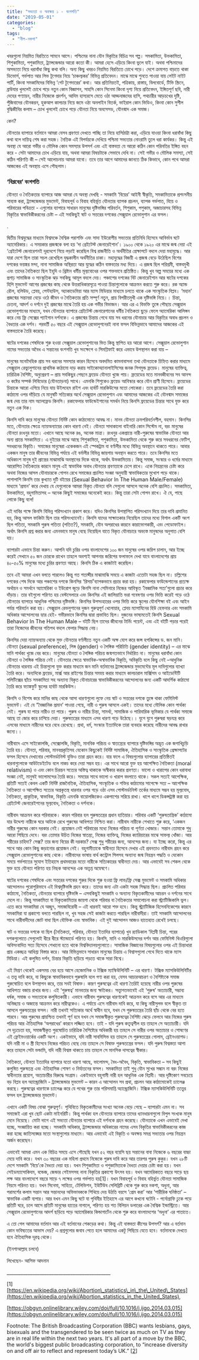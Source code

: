 ```yaml
---
title: "সভ্যতা ও অবক্ষয় ১ - বংশগতি"
date: "2019-05-01"
categories: 
  - "blog"
tags: 
  - "নীল-নকশা"
---
```


খবরগুলো নিয়মিত বিরতিতে সামনে আসে। পশ্চিমের নানা যৌন বিকৃতির বিচিত্র সব গল্প। সমকামিতা, উভকামিতা, শিশুকামিতা, পশুকামিতা, ট্র্যান্সজেন্ডার আরো কতো কী। আমরা হেসে এড়িয়ে কিংবা ভুলে যাই। অথবা পশ্চিমাদের অসভ্যতা নিয়ে ধরাবাঁধা কিছু কথা বলি। অন্য কিছু খবরও নিয়মিত বিরতিতে চোখে পড়ে। দেশে ক্রমাগত বাড়তে থাকা ডিভোর্স, গর্ভপাত আর লিভ টূগেদার নিয়ে ‘চাঞ্চল্যকর’ বিভিন্ন প্রতিবেদন। মাঝে মাঝে শুনতে পাওয়া যায় লেইট নাইট পার্টি, কিংবা সমকামিদের বিভিন্ন ‘গেট টুগেদারের’ কথা। আর প্রতিনিয়তই, পত্রিকায়, রাস্তায়, বিলবোর্ডে, টিভি স্ক্রিনে, ব্রাউযার খুললেই চোখে পড়ে নতুন কোন বিজ্ঞাপন, সাহসি কোন সিনেমা কিংবা দৃশ্য নিয়ে প্রতিবেদন, ইঙ্গিতপূর্ণ ছবি, নারী দেহের পণ্যায়ন, নারীর নিজেকে প্রদর্শন, আদিম হাস্যরসে মেতে ওঠা আড্ডবাজদের হাসি, পথচারীর আড়চখের দৃষ্টি, পুঁজিবাদের যৌনকরন, হুকআপ কালচার নিয়ে জমে ওঠা অনলাইন বিতর্ক, ভাইরাল কোন ভিডিও, কিংবা কোন সুশীল বুদ্ধিজীবির কলাম – চোখ খুললেই চোখে পড়ে যৌনতা নিয়ে অবসেসড, যৌনন্মাদ এক সমাজ।

কেন?

যৌনতার ব্যাপারে বর্তমানে আমরা যেসব প্রবণতা দেখতে পাচ্ছি তা নিয়ে হাসিঠাট্টা করা, এড়িয়ে যাওয়া কিংবা ধরাবাঁধা কিছু কথা বলে দায়িত্ব শেষ করা সহজ। নৈতিক এই বিপর্যয়কে দেখিয়ে পশ্চিমা সভ্যতার নোংরামি তুলে ধরা কার্যকর। কিন্তু এই অবস্থা যে আরো গভীর ও মৌলিক কোন সমস্যার উপসর্গ এবং এই বাস্তবতা যে আরো কঠিন কোন পরিনতির ইঙ্গিত বহন করে - সেটা আমাদের চোখ এড়িয়ে যায়, অথবা আমরা বিষয়টাকে সেভাবে দেখি না। সেই গভীর ও মৌলিক সমস্যা, সেই কঠিন পরিণতি কী – সেই আলোচনায় আমরা যাবো। তবে তার আগে আমাদের জানতে ঠিক কিভাবে, কোন পথে আমরা আজকের এই অবস্থায় এসে পৌছলাম।

### ‘বিপ্লবের’ বংশগতি

যৌনতা ও নৈতিকতার ব্যাপারে আজ আমরা যে অবস্থা দেখছি - সমকামি ‘বিয়ের’ আইনী স্বীকৃতি, সমকামিতাকে প্রশংসনীয় সাব্যস্ত করা, ট্র্যান্সজেন্ডার মুভমেন্ট, বিবাহপূর্ব ও বিবাহ বহির্ভূত যৌনতার ব্যাপক প্রচলন, ব্যাপক গর্ভপাত, বিয়ে ও পরিবারের পবিত্রতা - এগুলোর ব্যাপারে সাধারন মানুষের দৃষ্টিভঙ্গির পরিবর্তন, শিশুকাম, পশুকাম, অজাচারসহ বিভিন্ন বিকৃতির স্বাভাবিকীকরনের চেষ্টা – এই সবকিছুই ষাট ও সত্তরের দশকের সেক্সুয়াল রেভোলুশান এর ফসল।

.

দ্বিতীয় বিশ্বযুদ্ধের মাধ্যমে বিশ্বমঞ্চে বৈশ্বিক পরাশক্তি এবং সাদা ইউরোপীয় সভ্যতার প্রতিনিধি হিসেবে আবির্ভাব ঘটে অ্যামেরিকার। এ সময়কার প্রজন্মকে বলা হয় ‘দা গ্রেইটেস্ট জেনারেইশান’। ১৯০০ থেকে ১৯২০ এর মাঝে জন্ম নেয়া এই ‘গ্রেইটেস্ট জেনারেশনই দূরদেশে গিয়ে লড়াই করেছিল বিশ্ব রাজনীতি ও অর্থনীতির প্রেক্ষাপটে বদলে দেয়া মহাযুদ্ধে। আর যারা দেশে ছিল তারা সচল রেখেছিল যুদ্ধকালীন অর্থনীতির চাকা। মহাযুদ্ধের বিজয়ী এ প্রজন্ম বেড়ে উঠেছিল বিশের দশকের ভয়ঙ্কর মন্দা, নানা সামাজিক অস্থিরতা আর যুদ্ধের কঠিন বাস্তবতার মধ্য দিয়ে। এ প্রজন্ম ছিল পরিশ্রমী, বাস্তবমুখী এবং তাদের নৈতিকতা ছিল ইহুদি ও খ্রিষ্টান ধর্মীয় মূল্যবোধের ওপর শক্তভাবে প্রতিষ্ঠিত। কিন্তু খুব অল্প সময়ের মধ্যে এক প্রগাঢ় সামাজিক ও সাংস্কৃতিক ঝড় সবকিছু আমূল বদলে দেয়। পঞ্চাশের দশকের বিট জেনারেইশান আর ষাটের দশকের হিপি মুভমেন্ট আগের প্রজন্মের কাছ থেকে উত্তরাধিকারসূত্রে পাওয়া চিন্তাগুলোকে আক্রমন করতে শুরু করে। রক অ্যান্ড রৌল, হলিউড, প্লেবয়, পেন্টহাউস, অ্যাকাডেমিয়া আর ম্যাস মিডিয়ার মাধ্যমে চলতে থাকে এক সাংস্কৃতিক বিপ্লব। ‘মহান’ প্রজন্মের সন্তানরা বেড়ে ওঠে জীবন ও নৈতিকতার প্রতি সম্পূর্ণ নতুন, প্রায় বিপরীতমুখী এক দৃষ্টিভঙ্গি নিয়ে।। চিন্তা, চেতনা, আদর্শ ও দর্শনে দুই প্রজন্মের মাঝে তৈরি হয় এক গভীর বিভাজন। আর এর এ বিভক্তি তুঙ্গে পৌছায় সেক্সুয়াল রেভোলুশানের মাধ্যমে, যখন যৌনতার ব্যাপারে গ্রেইটেস্ট জেনারেশানের ধর্মীয় নৈতিকতা ছুড়ে ফেলে অ্যামেরিকা আলিঙ্গন করে নেয় ফ্রি সেক্সের প্যাইগান দর্শনকে। এ প্রজন্মের চিন্তায় গেথে যায় সব ধরনের যৌনাচার আর বিকৃতির অবাধ প্রচলন ও বৈধতার এক দর্শন। পরবর্তী ৫০ বছরে এই সেক্সুয়াল রেভোলুশনেরই নানা ফসল বিভিন্নভাবে আমাদের আজকের এই বাস্তবতাকে তৈরি করেছে।

ষাটের দশকের শেষদিকে শুরু হওয়া সেক্সুয়াল রেভোলুশানের ভিত কিন্তু স্থাপিত হয় আরো আগে। সেক্সুয়াল রেভোলুশান নামের সভ্যতার অবৈধ এ সন্তানের বংশগতি খুব সংক্ষেপে ও সিমপ্লিফাই করে এভাবে উপস্থাপন করা যায় –

মানুষের মনোদৈহিক প্রায় সব ধরনের সমস্যার কারন হিসেবে অবদমিত কামনাবাসনা তথা যৌনতাকে চিহ্নিত করার মাধ্যমে সেক্সুয়াল রেভ্যুলুশানের প্রাথমিক কাঠামো দাড় করায় সাইকোঅ্যানালাইসিসের জনক সিগমুন্ড ফ্রয়েড। মানুষের ব্যাক্তিত্ব, চারিত্রিক বৈশিষ্ট্য, অনুপ্রেরণা – প্রায় সবকিছুর পেছনে ফ্রয়েড যৌনতা খুজে পায়। ফ্রয়েডের মতে মানবজীবনের সব আনন্দ ও কষ্টের সম্পর্ক লিবিডোর (যৌনতাড়না) সাথে। এমনকি শিশুকেও ফ্রয়েড আবিস্কার করে যৌন প্রাণী হিসেবে। ফ্রয়েডের চিন্তাকে আরো এগিয়ে নিয়ে যায় উইলহেম রাইশ এবং হার্বার্ট মারকিউসের মতো লোকেরা। তবে ফ্রয়েডের তৈরি করা কাঠামো ওপর দাঁড়িয়ে যে মানুষটি সত্যিকার অর্থে সেক্সুয়াল রেভোলুশান এবং আমাদের আজকের এই যৌনন্মাদ সমাজের জন্ম দেয় তার নাম অ্যালফ্রেড কিনসি। রকাফেলার ফাউন্ডেইশানের সমর্থন নিয়ে কিনসি ফ্রয়েডের চিন্তার সাথে যুক্ত করে নতুন এক দিক।

কিনসি দাবি করে মানুষের যৌনতা নির্দিষ্ট কোন কাঠামোতে আবদ্ধ না। মানব যৌনতা ক্রমপরিবর্তনশীল, বহমান। কিনসির মতে, যৌনতার ক্ষেত্রে ন্যায়অন্যায়ের কোন ধারণা নেই। যৌনতা সাদাকালো বাইনারি কোন সিস্টেম না, বরং মানুষের যৌনতা রংধনুর মতো। এখানে আছে অনেক রঙ, অনেক মাত্রা। রংধনুর একপ্রান্তে নারী-পুরুষের স্বাভাবিক যৌনতা আর অন্য প্রান্তে সমকামিতা। এ দুইয়ের মাঝে আছে শিশুকামিতা, পশুকামিতা, উভকামিতা থেকে শুরু করে সবধরনের ফেটিশ, সবধরনের বিকৃতি। সমাজের মানুষেরা একেকজন এই স্পেকট্রাম বা বর্ণালীর মধ্যে বিভিন্ন অবস্থানে থাকতে পারে। আবার একজন মানুষ তার জীবনের বিভিন্ন পর্যায়ে এই বর্নালীর বিভিন্ন জায়গায় অবস্থান করতে পারে। তবে কিনসির মতে অধিকাংশ মানুষ দুই প্রান্তের মাঝামাঝি অবস্থানের দিকে থাকে, অর্থাৎ উভকামিতায়। কিন্তু সমাজ, সংস্কার ও ধর্মের মাধ্যমে আরোপিত নৈতিকতার কারনে মানুষ এই স্বাভাবিক অবাধ যৌনতার প্রবণতাকে চেপে রাখে। একে নিয়ন্ত্রনের চেষ্টা করে অথবা নিজের আসল যৌনাচারকে গোপন রেখে সমাজের প্রচলিত সংজ্ঞা অনুযায়ী স্বাভাবিকতার মুখোশ পড়ে থাকে। পাশাপাশি কিনসি তার কুখ্যাত দুটি বইয়ের (Sexual Behavior In The Human Male/Female) মাধ্যমে ‘প্রমান’ করে দেখায় যে যেগুলোকে আমরা বিকৃত যৌনতা বলি সেগুলো আসলে অনেক বেশি প্রচলিত। সমকামিতা, উভকামিতা, বহুগামিতাসহ – অনেক কিছুই সমাজের অনেকেই করে। কিন্তু তারা সেটা গোপন রাখে। ঐ যে, পাছে লোকে কিছু বলে!

এই দাবির পক্ষে কিনসি বিভিন্ন পরিসংখ্যান প্রকাশ করে। যদিও কিনসির উপস্থাপিত পরিসংখ্যান দিয়ে তার দাবি প্রমানিত হয়, কিন্তু আসল ফাকিটা ছিল তার পরিসংখ্যানেই। কিনসি যাদের সাক্ষাতকার নিয়েছিল তাদের মধ্যে বিশাল একটি অংশ ছিল পতিতা, সমকামি পুরুষ পতিতা (পতিত?), সমকামি, যৌন অপরাধের কারনে কারাভোগকারী, এবং পেডোফাইল। অর্থাৎ কিনসি প্রশ্ন করার জন্য এমনভাবে মানুষ বেছে নিয়েছিল যাতে বিকৃত যৌনাচারে অভ্যস্ত মানুষদের অনুপাত বেশি হয়।

ব্যাপারটা এভাবে চিন্তা করুন। আপনি যদি চুরির ওপর বাংলাদেশের ১০০ জন মানুষের ওপর জরিপ চালান, আর ইচ্ছে করেই সেখানে ৫০ জন চোরকে রাখেন তাহলে অবশ্যই আপনার জরিপের ফলাফলে দেখা যাবে বাংলাদেশের প্রায় ৪০-৫০% মানুষের মধ্যে চুরির প্রবণতা আছে। কিনসি ঠিক এ কাজটাই করেছিল।

তবে এই আমরা এখন বলতে পারলেও কিন্তু গত শতাব্দীর মাঝামাঝি সময়ে এ কাজটা এতোটা সহজ ছিল না। চল্লিশের দশকের শেষ দিকে আর পঞ্চাশের দশকে কিনসির ‘রিসার্চ’ব্যাপকভাবে প্রচার করা হয়। রকাফেলার ফাউন্ডেশানের প্রত্যক্ষ অর্থায়ন ও সমর্থনে অ্যামেরিকা ও ইউরোপ জুড়ে কিনসি নানা সেমিনারে নিজের আবিস্কৃত ‘বৈজ্ঞানিক সত্য’গুলো প্রচার করে দাঁড়ায়। তার বইগুলো পরিণত হয় বেস্টসেলারে এবং কিনসির এই জালিয়াতি ভরা গবেষণার ওপর ভিত্তি করেই গড়ে ওঠে যৌনতার ব্যাপারে আধুনিক পশ্চিমের দৃষ্টিভঙ্গি। কিনসির উপসংহারের ওপর ভিত্তি করে স্কুলের যৌনশিক্ষা বই এবং আইন পর্যন্ত পরিবর্তন করা হয়। সেক্সুয়াল রেভলুশানের দুজন গুরুত্বপূর্ণ খেলোয়ার, প্লেবয় ম্যাগাযিনের হিউ হেফনার এবং সমকামি অধিকার আন্দোলনের হ্যার হেই- গভীরভাবে কিনসির দ্বারা প্রভাবিত ছিল। দুজনের ভাষ্যমতেই কিনসি Sexual Behavior In The Human Male – বইটি ছিল তাদের জীবনের টার্নিং পয়েন্ট, এবং এই বইটি পড়ার পরেই তারা নিজেদের জীবনের গতিপথ বদলে ফেলার সিদ্ধান্ত নেয়।

কিনসির দেয়া ন্যায়অন্যায় থেকে মুক্ত যৌনতার বর্ণালীতে নতুন একটি অক্ষ যোগ করে জন্স হপকিন্সের ড. জন মানি। যৌনতা (sexual preference), লিঙ্গ (gender) ও লৈঙ্গিক পরিচিতি (gender identity) – এর মাঝে মানি পার্থক্য খুজে বের করে। মানুষের যৌনতা ও লৈঙ্গিক পরিচয় জন্মগতভাবে নির্ধারিত না। মানুষের ধরাবাঁধা কোন যৌনতা ও লৈঙ্গিক পরিচয় নেই। যৌনতার ক্ষেত্রে স্বাভাবিক-অস্বাভাবিক বিকৃতি, অবিকৃতি বলে কিছু নেই –আধুনিক যৌনতার ধারনায় এই চিন্তাগুলো যুক্ত করার মাধ্যমে জন মানি বর্তমানের ট্র্যান্সজেন্ডার মুভমেন্টের মূল দাবিগুলোর ব্যাখ্যা তৈরি করে। অন্যদিকে ফ্রয়েড, মার্ক্স আর রাইশের চিন্তার সমন্বয় করার মাধ্যমে কালচারাল মার্ক্সিসম ও আইডেন্টিটি পলিটিক্সের ছাঁচে সমকামিতা সহ অন্যান্য বিকৃত যৌনাচারের স্বাভাবিকীকরনের আন্দোলনের জন্য একটি আদর্শিক কাঠামো তৈরি করে ফ্যাঙ্কফুর্ট স্কুলের হার্বাট মারকিউস।

কিনসি ও বিশেষ করে মানির কাছ থেকে আসা ধারণাগুলো লুফে নেয় ষাট ও সত্তরের দশকে তুঙ্গে থাকা ফেমিনিস্ট মুভমেন্ট। এই যে “বৈজ্ঞানিক প্রমান’ পাওয়া গেছে, নারী ও পুরুষ আসলে একই। তাদের মধ্যে মৌলিক কোন পার্থক্য নেই। পুরুষ যা পারে নারীও তা পারে। পুরুষ ও নারীর চিন্তা, সামর্থ্য, সামাজিক ও পারিবারিক ভূমিকার যে পার্থক্য সমাজে আছে তা জোর করে চাপিয়ে দেয়া। পুরুষতন্ত্রের মাধ্যমে এসব ধারণা গড়ে উঠেছে।। যুগে যুগে পুরুষরা ষড়যন্ত্র করে এসবের মাধ্যমে নারীদের ঘরে বেধে রেখেছে। প্রথা, ধর্ম, সংস্কার ইত্যাদিকে তারা ব্যবহার করেছে নারীদের আবদ্ধ রাখার জন্যে।।

নারীবাদে এসে সাইকোলজি, সেক্সোলজি, বিকৃতি, মানবিক পরিচয় ও স্বাতন্ত্র্যের ব্যাপারে দৃষ্টিভঙ্গির অদ্ভূত এক জগাখিচুড়ি তৈরি হয়। যৌনতা, পরিবার, মানবপ্রকৃতিসহ যেকোন কিছুকেই নির্দিষ্ট সামাজিক, ঐতিহাসিক ও সাংস্কৃতিক প্রেক্ষাপটের ফসল হিসেবে দেখানোর পোস্টমর্ডানিস্ট যুক্তিও তারা গ্রহন করে। যার ফলে এ বিষয়গুলোর ব্যাপারের প্রতিষ্ঠিতই ধারনাগুলোকে আউটডেইটেড বলে নাকচ করে দেয়া সম্ভব হয়। এর সাথে আরো যুক্ত হয় আপেক্ষিত নৈতিকতা (moral relativism) ও এবং কোন চিরন্তন সত্যের অস্তিত্ব থাকাকে অস্বীকার করার প্রবণতা। ভালো ও খারাপের কোন ধরাবাধা সংজ্ঞা নেই, মানুষই ভালোমন্দের তৈরি করে। সময়ের সাথে ভালো ও খারাপ বদলাতে থাকে। সকল সত্যই আপেক্ষিক, প্রতিটি সত্যই কেবল একটি নির্দিষ্ট রাজনৈতিক, ঐতিহাসিক, সাংস্কৃতিক ও শক্তির কাঠামোর সাপেক্ষে সত্য – আপেক্ষিক নৈতিকতা ও আপেক্ষিত সত্যের অপ্রকৃতস্থ ধারনার ওপর গড়ে ওঠা এসব পোস্টমর্ডানিস্ট তর্কের মাধ্যমে সম্ভব হয় মূল্যবোধ, নৈতিকতা, প্রাকৃতিক, স্বাভাবিক, বিকৃতি এমনকি বায়োলজিকেও একপাশের সরিয়ে রাখা। ধাপে ধাপে ডিকন্সট্রাক্ট করা হয় গ্রেইটেস্ট জেনারেইশনের মূল্যবোধ, নৈতিকতা ও দর্শনকে।

নারীবাদ আক্রমন করে পরিবারকে। কারন পরিবার হল পুরুষতন্ত্রের প্রধান হাতিয়ার। পরিবার একটি ‘পুরুষতান্ত্রিক’ কাঠামো যার উদ্দেশ্য নারীকে ঘরে আটকে রেখে পুরুষের আধিপত্য নিশ্চিত করা। নারীবাদ নারীকে শেখাতে শুরু করে, ‘একজন নারীর পুরুষের কোন দরকার নেই। প্রয়োজন নেই পরিবারের মধ্যে নিজের পরিচয় বা পূর্ণতা খোজার। সন্তান তোমাকে শুধু আরো পিছিয়ে দেবে। বরং তোমার উচিত নিজের স্বাতন্ত্র্য, নিজের ব্যাক্তিত্ব, নিজের ক্যারিয়ারের মাঝে সাফল্য খোঁজা। আর শরীরের চাহিদা? সেক্স? তার জন্য বিয়ের কী দরকার? সেক্স শুধু শরীরের জন্য, আনন্দের জন্য। যা ইচ্ছে করো, কিন্তু এর সাথে আর কোন কিছু জড়ানোর প্রয়োজন নেই। বহুগামীতাকে স্বাধীনতা হিসেবে দেখার এই প্রবনতাও নারীবাদ গ্রহন করে সেক্সুয়াল রেভোলুশানের কাছ থেকে। নারীবাদের ভাষায় বার্থ কন্ট্রোল পিলসহ অন্যান্য জন্ম নিয়ন্ত্রন পদ্ধতি ও যেকোন সময়ে গর্ভপাতের সুযোগ ইতিহাসে প্রথমবারের মতো নারীকে সত্যিকারের স্বাধীনতা দেয়। আর এভাবেই সব শেকল থেকে মুক্ত হয়ে যৌনতা পরিণত হয় নিছক আনন্দের এক অতৃপ্ত অন্বেষণে।

ষাটের দশকের শেষদিকে এবং সত্তরের দশকের শুরুর দিকে শুরু হওয়া ফ্রি লাভ/ফ্রি সেক্স মুভমেন্ট ও সমকামি অধিকার আন্দোলনও পুরোপুরিভাবে এই বিশ্বদৃষ্টিভঙ্গি গ্রহন করে। তাদের জন্য এটা একটা সহজ সিদ্ধান্ত ছিল। প্রচলিত পরিবার কাঠামো, নৈতিকতা, যৌনতার ব্যাপারে দৃষ্টিভঙ্গি – এসবকিছুই সমকামি ও অন্যান্য বিকৃতকামীদের আচরন ও দর্শনের সাথে মেলে না। কিন্তু সমকামিতা বা বিকৃতকামিতার জায়গা থেকে পরিবার বা নৈতিকতার সমালোচনা করা স্ট্র্যাটিজিকালি ভুল। এতে করে সমকামিরা যে অচ্ছুৎ, সমাজবিরোধী – এই ধারনাই আরো শক্ত হবে। কিন্তু স্ট্র্যাটিজিক হিসেবনিকেশের কারনে সমকামিরা যা প্রকাশ্যে বলতে পারছিল না, খুব সহজ সেই কাজটা করতে পারছিল নারীবাদীরা। তাই সমকামি আন্দোলনের সাথে নারীবাদীদের জোট বাধা ছিল যৌক্তিক এবং স্বাভাবিক। এই দুই আন্দোলন আজও হাতেহাত রেখেই চলছে।

ষাট ও সত্তরের দশকে যা ছিল (নৈতিকতা, পরিবার, যৌনতা ইতাদির ব্যাপারে) খুব র‍্যাডিকাল ‘বিপ্লবী চিন্তা, পরের দশকগুলোতে সেগুলোই ধীরে ধীরে স্ট্যান্ডার্ডে পরিণত হয়। কিনসি, মানি ও মারকিউসদের দর্শন আর ফেমিনিস্ট থিওরিগুলো অবিসংবাদিত সত্য হিসেবে শেখানো হতে থাকে বিশ্ববিদ্যালয়গুলোতে। সামাজিক বিজ্ঞানের বিষয়গুলোর ওপর এই চিন্তাধারা প্রায় একচ্ছত্র আধিপ্ত্য বিস্তার করে। আর বিভিন্নভাবে সাধারন মানুষের চিন্তায় এ বিশ্বাসগুলো গেথে দিতে থাকে ম্যাস মিডিয়া। এই কলুষিত দর্শন, চিন্তার বিকৃতি ছড়িয়ে পড়তে থাকে সারা বিশ্বে।

এই মিশ্রণ থেকেই একসময় বের হয়ে আসে হেজেমনিক ও টক্সিক ম্যাস্কিউলিনিটি – এর ধারণা। টক্সিক ম্যাসকিউলিনিটির এ তত্ত্ব দাবি করে, যা কিছুকে স্বাভাবিকভাবে পুরুষালি বলে গণ্য করা হয়, যেসব আচারআচরণ ও বৈশিষ্ট্যকে সমাজ পুরুষোচিত বলে উপস্থাপন করে, তার সবই বিষাক্ত। কারণ পুরুষত্বের এই ধারণা তৈরিই হয়েছে নারীর ওপর পুরুষের আধিপত্য বজায় রাখার জন্য। এই ‘পুরুষত্ব’ মানবতার জন্য ক্ষতিকর। সত্ত্বাগতভাবেই এই ‘পুরুষ’ অত্যাচারী, সম্ভাব্য ধর্ষক, সমাজ ও সভ্যতাকে কলুষিতকারী। এভাবে নারীবাদ পুরুষত্বের ধারণাকেই আক্রমন করে বসে আর এর মাধ্যমে অনিচ্ছায় ও অজান্তে আক্রমন করে নারীত্বকেও। এ পর্যায়ে এসে নারীবাদ দাবি করে, যা কিছু নারীসুলভ বলে স্বীকৃত তা আসলে পুরুষতন্ত্রের ফসল। নারী তখনই সত্যিকার অর্থে স্বাধীন হবে, যখন সে পুরুষতন্ত্রের তৈরি ছাঁচ থেকে বের হতে পারবে। আর পুরুষের প্রায়শ্চিত্ত তখনই পূর্ণ হবে যখন সে সমাজস্বীকৃত পুরুষত্বের বৈশিষ্ট্য ঝেড়ে ফেলবে আর নিজের পুরুষ পরিচয় আর ঐতিহাসিক ‘অপরাধের’ কারনে লজ্জিত হবে। তাই - যদি পুরুষ কতৃত্বশীল হয় তাহলে সে অত্যাচারী। যদি সে দৃঢ়চেতা হয়, সমাজস্বীকৃত পুরষোচিত চারিত্রিক বৈশিষ্ট্যের অধিকারী হয় তাহলে সে নারীর ওপর অত্যাচার ও শোষণের এই ফ্রেইমওয়ার্কের একটি অংশ। একইভাবে, যদি নারী সাবমিসিভ হয় তাহলে সে পুরুষতন্ত্রের গোলাম, ব্রেইনওয়াশড। যদি নারী মা ও স্ত্রী হিসেবে নিজের পরিচত বেছে নেয় তাহলে সে বিষাক্ত পুরুষতন্ত্রের ফসল। যদি পুরুষ বিশ্বস্ততা আশা করে তাহলে সেটা ভন্ডামি, যদি নারী বিশ্বস্ত থাকতে চায় তাহলে সে মানসিক দাসত্বের স্বীকার।

নৈতিকতা, যৌনতা ইত্যাদির ব্যাপারে যতো ধারণা আছে, ভালোমন্দ, বৈধ-অবৈধ, বিকৃতি, স্বাভাবিকতা – সব কিছুই কলুষিত পুরুষতন্ত্র এবং ঐতিহাসিক শোষণ ও নির্যাতনের ফসল। সমকামিতা তাই শুধু যৌন সুখের সন্ধান না বরং নিজের স্বাধীনতার প্রয়োগ, অত্যাচারীর বিরুদ্ধে সংগ্রাম। একইভাবে বহুগামী নারী হল আধুনিক এক বিপ্লবী। আর দৃষ্টিকোণ সবচেয়ে বড় বিপ্লব হল অ্যান্ড্রোজিনি - ট্র্যান্সজেন্ডার মুভমেন্ট – কারন এ আন্দোলন সব প্রথা, প্রচলন আর কাঠামোকেই চ্যালেঞ্জ করছে। পুরুষত্বের ধারণাকে চ্যালেঞ্জ করে যে পথের শুরু তার পরিসমাপ্তি অ্যান্ড্রোজিনি। টক্সিক ম্যাসকিউলিনিটি তত্ত্বের ফসল হল ট্র্যান্সজেন্ডার মুভমেন্ট।

এখানে একটি বিষয় বোঝা গুরুত্বপূর্ণ। পৃথিবিতে বিকৃতকামীদের সংখ্যা অনেক বেড়ে গেছে – ব্যাপারটা এমন না। সব সমাজেই এরা খুব ছোট একটা মাইনরিটি। কিন্তু পার্থক্য হল যৌনতার ব্যাপারে তাদের ধ্যানধারনাগুলো বিপুল সংখ্যক মানুষ মেনে নিয়েছে। মোটা দাগে এই সভ্যতা যৌনতার ব্যাপারে এই দর্শনকে গ্রহন করেছে। যৌনতাকে এখন এভাবেই দেখা হচ্ছে, সংজ্ঞায়িত করা হচ্ছে। সমকামি অধিকার, ট্র্যান্সজেন্ডার অধিকারের নামের এসব বিকৃতির স্বাভাবিকীকরনের কাজ করা হচ্ছে জাতিসঙ্ঘের মতো সংস্থাগুলোর মাধ্যমে। আর এভাবেই এই বিকৃতি ও অবক্ষয় সমগ্র সভ্যতার ওপর নিয়ন্ত্রন অর্জন করেছেন।

এভাবেই আমরা এমন এক বিচিত্র সময়ে এসে পৌছেছি যখন ৫২ বছর বয়েসি ছয় সন্তানের বাবা নিজেকে ৬ বছরের বাচ্চা মেয়ে দাবি করে। যখন ৩০ বছরের এক মহিলা প্রথমে নিজেকে পুরুষ দাবি করে আর তারপর পুরুষ কুকুর। যখন ২৮টি দেশে সমকামি ‘বিয়ে’কে বৈধতা দেয়া হয়। যখন শিশুকামিতা ও পশুকামিতাকে বৈধতা দেয়ার চেষ্টা করা হয়। যখন সেইডম্যাসোকিযম, বন্ডেজ, জেন্ডার গেইমসসহ নানা বিকৃতির প্রকাশ্যে উৎসব হয়। যখন আমেরিকাতে বছরে সাড়ে ছয় লক্ষ আর বাংলাদেশে বছরে সাড়ে ৭ লক্ষের ওপর গর্ভপাত হয়\[1\]। যখন বিবাহপূর্ব ও বিবাহ বহির্ভুত যৌনতা সামাজিক নিয়মে পরিনত হয়। যখন সিনেমা, সাহিত্য, টেলিভিশন, ইউটিউব সেলিব্রিটি থেকে শুরু করে নকশা, অধুনা, আর পরামর্শের কলাম সন্তান আর সন্তানদের অভিভাবককে শিখিয়ে দেয় উঠতি বয়সে ‘প্রেম করা’ আর ‘শারীরিক ঘনিষ্ঠতা’ – স্বাভাবিক একটি ব্যপার। আর যখন এমন কিছু ঘটে যা পৃথিবীর ইতিহাসে এর আগে কখনো ঘটেনি - পর্নোগ্রাফি ঢুকে পড়ে প্রতিটি ঘরে, চলে আসে প্রতিটি মানুষের হাতের নাগালে, পরিণত হয় শত বিলিয়ন ডলারের এক বৈশ্বিক ইন্ডাস্ট্রিতে। আর সেক্সুয়াল রেভোলুশানের আদর্শ ছড়িয়ে পড়ে অ্যামেরিকার কিন্ডাগার্টেন থেকে শুরু করে বাংলাদেশের ‘অধুনা’ এর পাতাতে।

এ তো গেল আমাদের বর্তমান আর এই বর্তমানের শেকড়ের কথা। কিন্তু এই বাস্তবতা কীসের উপসর্গ? আর এ বর্তমান কোন ভবিষ্যতের আভাস দেয়? এ প্রশ্নগুলোর জবাব পেতে হলে আমাদের একটু পিছিয়ে যেতে হবে। বর্তমানকে দেখতে হবে ঐতিহাসিক দূরত্ব থেকে।

(ইনশাআল্লাহ চলবে)

লিখেছেন- আসিফ আদনান

\_\_\_\_\_\_\_\_\_\_\_\_\_\_\_\_\_\_\_\_\_\_\_\_\_\_\_\_\_\_\_\_\_\_\_\_\_\_\_\_\_\_\_\_

\[1\] [https://en.wikipedia.org/wiki/Abortion\_statistics\_in\_the\_United\_States](https://en.wikipedia.org/wiki/Abortion_statistics_in_the_United_States),

[https://obgyn.onlinelibrary.wiley.com/doi/full/10.1016/j.ijgo.2014.03.015](https://obgyn.onlinelibrary.wiley.com/doi/full/10.1016/j.ijgo.2014.03.015)

Footnote: The British Broadcasting Corporation (BBC) wants lesbians, gays, bisexuals and the transgendered to be seen twice as much on TV as they are in real life within the next two years. It's all part of a move by the BBC, the world's biggest public broadcasting corporation, to “increase diversity on and off air to reflect and represent today’s UK.” \[[2](https://www.lifesitenews.com/news/bbc-to-create-shows-with-more-lgbt-characters-to-increase-diversity?utm_content=buffer6ed4c&utm_medium=LSN%2Bbuffer&utm_source=facebook&utm_campaign=LSN)\]
